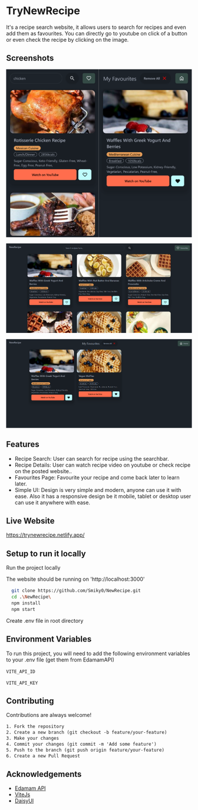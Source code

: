 # TryNewRecipe

It's a recipe search website, it allows users to search for recipes and even add them as favourites. You can directly go to youtube on click of a button or even check the recipe by clicking on the image.

## Screenshots

![App Screenshot](screenshots/screenshot1.png?raw=trueb)

![App Screenshot](screenshots/screenshot2.png?raw=true)

![App Screenshot](screenshots/screenshot3.png?raw=true)

## Features

-   Recipe Search: User can search for recipe using the searchbar.
-   Recipe Details: User can watch recipe video on youtube or check recipe on the posted website..
-   Favourites Page: Favourite your recipe and come back later to learn later.
-   Simple UI: Design is very simple and modern, anyone can use it with ease. Also it has a responsive design be it mobile, tablet or desktop user can use it anywhere with ease.

## Live Website

https://trynewrecipe.netlify.app/

## Setup to run it locally

Run the project locally

The website should be running on 'http://localhost:3000'

```bash
  git clone https://github.com/Smiky0/NewRecipe.git
  cd .\NewRecipe\
  npm install
  npm start
```

Create .env file in root directory

## Environment Variables

To run this project, you will need to add the following environment variables to your .env file (get them from EdamamAPI)

`VITE_API_ID`

`VITE_API_KEY`

## Contributing

Contributions are always welcome!

    1. Fork the repository
    2. Create a new branch (git checkout -b feature/your-feature)
    3. Make your changes
    4. Commit your changes (git commit -m 'Add some feature')
    5. Push to the branch (git push origin feature/your-feature)
    6. Create a new Pull Request

## Acknowledgements

-   [Edamam API](https://www.edamam.com/)
-   [ViteJs](https://vitejs.dev/)
-   [DaisyUI](https://daisyui.com/)
